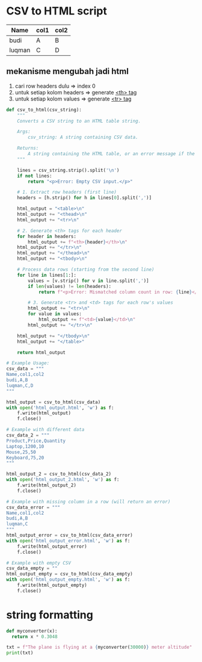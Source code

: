 # CSV to HTML script
| Name | col1 | col2 |
| -- | -- | -- |
| budi | A | B |
| luqman | C | D |

## mekanisme mengubah jadi html
1. cari row headers dulu => index 0
2. untuk setiap kolom headers => generate [\<th\> tag](https://www.w3schools.com/tags/tryit.asp?filename=tryhtml_th)
3. untuk setiap kolom values => generate [\<tr\> tag](https://www.w3schools.com/tags/tryit.asp?filename=tryhtml_tr)


```python
def csv_to_html(csv_string):
    """
    Converts a CSV string to an HTML table string.

    Args:
        csv_string: A string containing CSV data.

    Returns:
        A string containing the HTML table, or an error message if the input is invalid.
    """

    lines = csv_string.strip().split('\n')
    if not lines:
        return "<p>Error: Empty CSV input.</p>"

    # 1. Extract row headers (first line)
    headers = [h.strip() for h in lines[0].split(',')]

    html_output = "<table>\n"
    html_output += "<thead>\n"
    html_output += "<tr>\n"

    # 2. Generate <th> tags for each header
    for header in headers:
        html_output += f"<th>{header}</th>\n"
    html_output += "</tr>\n"
    html_output += "</thead>\n"
    html_output += "<tbody>\n"

    # Process data rows (starting from the second line)
    for line in lines[1:]:
        values = [v.strip() for v in line.split(',')]
        if len(values) != len(headers):
            return f"<p>Error: Mismatched column count in row: {line}</p>"

        # 3. Generate <tr> and <td> tags for each row's values
        html_output += "<tr>\n"
        for value in values:
            html_output += f"<td>{value}</td>\n"
        html_output += "</tr>\n"

    html_output += "</tbody>\n"
    html_output += "</table>"

    return html_output

# Example Usage:
csv_data = """
Name,col1,col2
budi,A,B
luqman,C,D
"""

html_output = csv_to_html(csv_data)
with open('html_output.html', 'w') as f:
    f.write(html_output)
    f.close()

# Example with different data
csv_data_2 = """
Product,Price,Quantity
Laptop,1200,10
Mouse,25,50
Keyboard,75,20
"""

html_output_2 = csv_to_html(csv_data_2)
with open('html_output_2.html', 'w') as f:
    f.write(html_output_2)
    f.close()

# Example with missing column in a row (will return an error)
csv_data_error = """
Name,col1,col2
budi,A,B
luqman,C
"""
html_output_error = csv_to_html(csv_data_error)
with open('html_output_error.html', 'w') as f:
    f.write(html_output_error)
    f.close()

# Example with empty CSV
csv_data_empty = ""
html_output_empty = csv_to_html(csv_data_empty)
with open('html_output_empty.html', 'w') as f:
    f.write(html_output_empty)
    f.close()
```

# string formatting
```python
def myconverter(x):
  return x * 0.3048

txt = f"The plane is flying at a {myconverter(30000)} meter altitude"
print(txt)
```